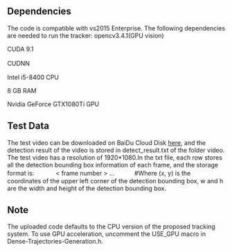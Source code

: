 ## Dependencies
The code is compatible with vs2015 Enterprise. The following dependencies are needed to run the tracker:
opencv3.4.1(GPU vision)

CUDA 9.1 

CUDNN　　

Intel i5-8400 CPU

8 GB RAM

Nvidia GeForce GTX1080Ti GPU

## Test Data
The test video can be downloaded on BaiDu Cloud Disk [here](https://pan.baidu.com/s/1wZUUkpHGpBks6QYFKUVSFg?fid=1052882489402014), and the detection result of the video is stored in detect_result.txt of the folder video. The test video has a resolution of 1920*1080.In the txt file, each row stores all the detection bounding box information of each frame, and the storage format is: 　　　
< frame number >  <x>  <y>  <w>  <h>  <x>  <y>  <w>  <h>…　　　
#Where (x, y) is the coordinates of the upper left corner of the detection bounding box, w and h are the width and height of the detection bounding box.
## Note
The uploaded code defaults to the CPU version of the proposed tracking system. To use GPU acceleration, uncomment the USE_GPU macro in Dense-Trajectories-Generation.h.
